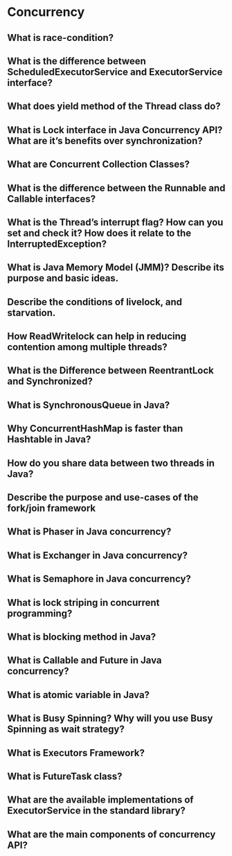 # Concurrency

## What is race-condition?
## What is the difference between ScheduledExecutorService and ExecutorService interface?
## What does yield method of the Thread class do?
## What is Lock interface in Java Concurrency API? What are it’s benefits over synchronization?
## What are Concurrent Collection Classes?
## What is the difference between the Runnable and Callable interfaces?
## What is the Thread’s interrupt flag? How can you set and check it? How does it relate to the InterruptedException?
## What is Java Memory Model (JMM)? Describe its purpose and basic ideas.
## Describe the conditions of livelock, and starvation.
## How ReadWritelock can help in reducing contention among multiple threads?
## What is the Difference between ReentrantLock and Synchronized?
## What is SynchronousQueue in Java?
## Why ConcurrentHashMap is faster than Hashtable in Java?
## How do you share data between two threads in Java?
## Describe the purpose and use-cases of the fork/join framework
## What is Phaser in Java concurrency?
## What is Exchanger in Java concurrency?
## What is Semaphore in Java concurrency?
## What is lock striping in concurrent programming?
## What is blocking method in Java?
## What is Callable and Future in Java concurrency?
## What is atomic variable in Java?
## What is Busy Spinning? Why will you use Busy Spinning as wait strategy?
## What is Executors Framework?
## What is FutureTask class?
## What are the available implementations of ExecutorService in the standard library?
## What are the main components of concurrency API?
